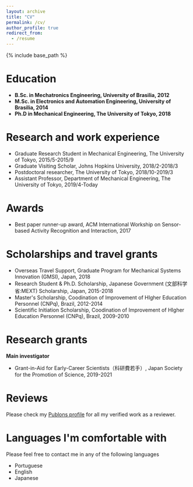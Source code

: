 ```yaml
---
layout: archive
title: "CV"
permalink: /cv/
author_profile: true
redirect_from:
  - /resume
---
```


{% include base_path %}

Education 
======
* **B.Sc. in Mechatronics Engineering, University of Brasilia, 2012**
* **M.Sc. in Electronics and Automation Engineering, University of Brasilia, 2014**
* **Ph.D in Mechanical Engineering, The University of Tokyo, 2018**

Research and work experience
======
* Graduate Research Student in Mechanical Engineering, The University of Tokyo, 2015/5-2015/9
* Graduate Visiting Scholar, Johns Hopkins University, 2018/2-2018/3
* Postdoctoral researcher, The University of Tokyo, 2018/10-2019/3
* Assistant Professor, Department of Mechanical Engineering, The University of Tokyo, 2019/4-Today

Awards
=====
* Best paper runner-up award, ACM International Workship on Sensor-based Activity Recognition and Interaction, 2017

Scholarships and travel grants
======
* Overseas Travel Support, Graduate Program for Mechanical Systems Innovation (GMSI), Japan, 2018
* Research Student & Ph.D. Scholarship, Japanese Government (文部科学省:MEXT) Scholarship, Japan, 2015-2018
* Master's Scholarship, Coodination of Improvement of HIgher Education Personnel (CNPq), Brazil, 2012-2014
* Scientific Initiation Scholarship, Coodination of Improvement of HIgher Education Personnel (CNPq), Brazil, 2009-2010

Research grants
======
**Main investigator**
* Grant-in-Aid for Early-Career Scientists（科研費若手）, Japan Society for the Promotion of Science, 2019-2021

Reviews
======
Please check my [Publons profile](https://publons.com/researcher/1488056/murilo-marques-marinho/) for all my verified work as a reviewer.

Languages I'm comfortable with
======
Please feel free to contact me in any of the following languages
* Portuguese
* English
* Japanese
